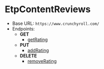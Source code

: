 EtpContentReviews
===========
* Base URL: `https://www.crunchyroll.com/`
* Endpoints: 
    * **GET**
        * [getRating](./GET/getRating.md)
    * **PUT**
        * [addRating](./PUT/addRating.md)
    * **DELETE**
        * [removeRating](./DELETE/removeRating.md)